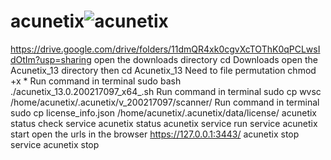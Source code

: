 # acunetix![acunetix](https://github.com/Berlinshaju/acunetix/assets/66897078/b3dd52b5-d4a8-45a0-b743-354c666631b5)
https://drive.google.com/drive/folders/11dmQR4xk0cgvXcTOThK0qPCLwsIdOtIm?usp=sharing
open the downloads directory
cd Downloads
open the Acunetix_13 directory then
cd Acunetix_13
Need to file permutation
chmod +x *
Run command in terminal
sudo bash ./acunetix_13.0.200217097_x64_.sh
Run command in terminal
sudo cp wvsc /home/acunetix/.acunetix/v_200217097/scanner/
Run command in terminal
sudo cp license_info.json /home/acunetix/.acunetix/data/license/
acunetix status check
service acunetix status 
acunetix service run
service acunetix start
open the urls in the browser
https://127.0.0.1:3443/
acunetix stop
service acunetix stop 
